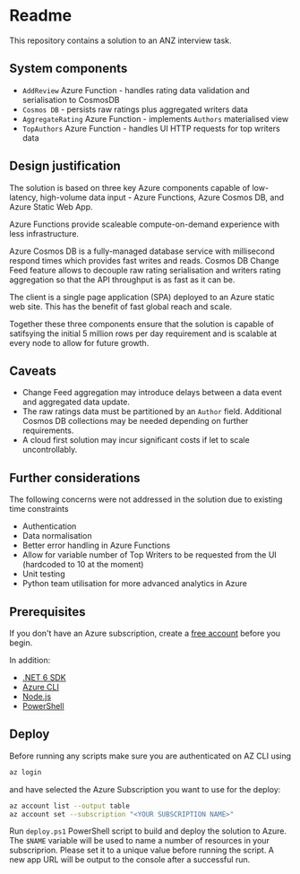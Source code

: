 # Readme

This repository contains a solution to an ANZ interview task.

## System components

* `AddReview` Azure Function - handles rating data validation and serialisation to CosmosDB
* `Cosmos DB` - persists raw ratings plus aggregated writers data
* `AggregateRating` Azure Function - implements `Authors` materialised view
* `TopAuthors` Azure Function - handles UI HTTP requests for top writers data

## Design justification

The solution is based on three key Azure components capable of low-latency, high-volume data input - Azure Functions, Azure Cosmos DB, and Azure Static Web App.

Azure Functions provide scaleable compute-on-demand experience with less infrastructure.

Azure Cosmos DB is a fully-managed database service with millisecond respond times which provides fast writes and reads.
Cosmos DB Change Feed feature allows to decouple raw rating serialisation and writers rating aggregation so that the API throughput is as fast as it can be.

The client is a single page application (SPA) deployed to an Azure static web site. This has the benefit of fast global reach and scale.

Together these three components ensure that the solution is capable of satifsying the initial 5 million rows per day requirement and is scalable at every node to allow for future growth.

## Caveats

* Change Feed aggregation may introduce delays between a data event and aggregated data update.
* The raw ratings data must be partitioned by an `Author` field. Additional Cosmos DB collections may be needed depending on further requirements.
* A cloud first solution may incur significant costs if let to scale uncontrollably.

## Further considerations

The following concerns were not addressed in the solution due to existing time constraints

* Authentication
* Data normalisation
* Better error handling in Azure Functions
* Allow for variable number of Top Writers to be requested from the UI (hardcoded to 10 at the moment)
* Unit testing
* Python team utilisation for more advanced analytics in Azure

## Prerequisites

If you don't have an Azure subscription, create a [free account](https://azure.microsoft.com/free/?ref=microsoft.com&utm_source=microsoft.com&utm_medium=docs&utm_campaign=visualstudio) before you begin.

In addition:

- [.NET 6 SDK](https://dotnet.microsoft.com/download)
- [Azure CLI](https://docs.microsoft.com/en-us/cli/azure/install-azure-cli)
- [Node.js](https://nodejs.org/en/download/)
- [PowerShell](https://docs.microsoft.com/en-us/powershell/scripting/install/installing-powershell?view=powershell-7.2)

## Deploy

Before running any scripts make sure you are authenticated on AZ CLI using

```bash
az login
```

and have selected the Azure Subscription you want to use for the deploy:

```bash
az account list --output table
az account set --subscription "<YOUR SUBSCRIPTION NAME>"
```

Run `deploy.ps1` PowerShell script to build and deploy the solution to Azure.
The `$NAME` variable will be used to name a number of resources in your subscriprion. Please set it to a unique value before running the script.
A new app URL will be output to the console after a successful run.